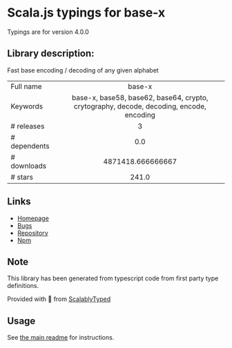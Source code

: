 
# Scala.js typings for base-x

Typings are for version 4.0.0

## Library description:
Fast base encoding / decoding of any given alphabet

|                    |                 |
| ------------------ | :-------------: |
| Full name          | base-x |
| Keywords           | base-x, base58, base62, base64, crypto, crytography, decode, decoding, encode, encoding |
| # releases         | 3 |
| # dependents       | 0.0 |
| # downloads        | 4871418.666666667 |
| # stars            | 241.0 |

## Links
- [Homepage](https://github.com/cryptocoinjs/base-x)
- [Bugs](https://github.com/cryptocoinjs/base-x/issues)
- [Repository](https://github.com/cryptocoinjs/base-x)
- [Npm](https://www.npmjs.com/package/base-x)
    


## Note
This library has been generated from typescript code from first party type definitions.

Provided with :purple_heart: from [ScalablyTyped](https://github.com/oyvindberg/ScalablyTyped)

## Usage
See [the main readme](../../readme.md) for instructions.


